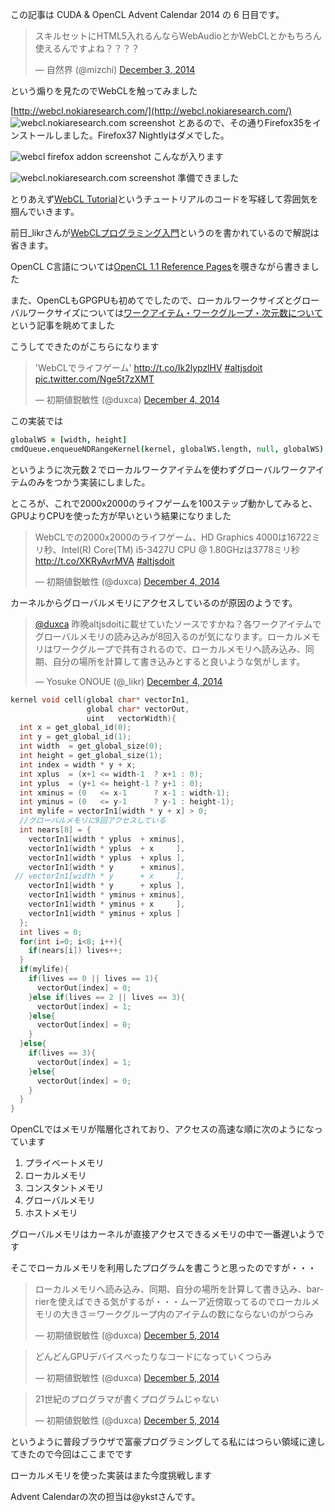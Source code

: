 この記事は CUDA & OpenCL Advent Calendar 2014 の 6 日目です。

<blockquote class="twitter-tweet" lang="en"><p>スキルセットにHTML5入れるんならWebAudioとかWebCLとかもちろん使えるんですよね？？？？</p>&mdash; 自然界 (@mizchi) <a href="https://twitter.com/mizchi/status/540123533259464705">December 3, 2014</a></blockquote>
<script async src="//platform.twitter.com/widgets.js" charset="utf-8"></script>

という煽りを見たのでWebCLを触ってみました

[http://webcl.nokiaresearch.com/](http://webcl.nokiaresearch.com/)
![webcl.nokiaresearch.com screenshot](http://i.gyazo.com/eccb0e1beb2878d7ea0976f203055ec7.png)
とあるので、その通りFirefox35をインストールしました。Firefox37 Nightlyはダメでした。

![webcl firefox addon screenshot](http://i.gyazo.com/961271769ce1f8bc353a5035393c16c1.png)
こんなが入ります

![webcl.nokiaresearch.com screenshot](http://i.gyazo.com/0d1726f5edf97f387d2bf780241251da.png)
準備できました

とりあえず[WebCL Tutorial](http://webcl.nokiaresearch.com/tutorials/tutorials.html)というチュートリアルのコードを写経して雰囲気を掴んでいきます。

前日_likrさんが[WebCLプログラミング入門](http://qiita.com/_likr/items/a4c34a906e0e3d2d2843)というのを書かれているので解説は省きます。

OpenCL C言語については[OpenCL 1.1 Reference Pages](https://www.khronos.org/registry/cl/sdk/1.1/docs/man/xhtml/)を覗きながら書きました

また、OpenCLもGPGPUも初めてでしたので、ローカルワークサイズとグローバルワークサイズについては[ワークアイテム・ワークグループ・次元数について](http://neareal.net/index.php?Programming%2FOpenCL%2FDimentionWorkGroupWorkItem)という記事を眺めてました

こうしてできたのがこちらになります

<blockquote class="twitter-tweet" lang="en"><p>&#39;WebCLでライフゲーム&#39; <a href="http://t.co/Ik2lypzlHV">http://t.co/Ik2lypzlHV</a> <a href="https://twitter.com/hashtag/altjsdoit?src=hash">#altjsdoit</a> <a href="http://t.co/Nge5t7zXMT">pic.twitter.com/Nge5t7zXMT</a></p>&mdash; 初期値鋭敏性 (@duxca) <a href="https://twitter.com/duxca/status/540491720169758720">December 4, 2014</a></blockquote>
<script async src="//platform.twitter.com/widgets.js" charset="utf-8"></script>

この実装では

```coffeescript
globalWS = [width, height]
cmdQueue.enqueueNDRangeKernel(kernel, globalWS.length, null, globalWS)
```

というように次元数２でローカルワークアイテムを使わずグローバルワークアイテムのみをつかう実装にしました。

ところが、これで2000x2000のライフゲームを100ステップ動かしてみると、GPUよりCPUを使った方が早いという結果になりました

<blockquote class="twitter-tweet" lang="en"><p>WebCLでの2000x2000のライフゲーム、HD Graphics 4000は16722ミリ秒、Intel(R) Core(TM) i5-3427U CPU @ 1.80GHzは3778ミリ秒 <a href="http://t.co/XKRyAvrMVA">http://t.co/XKRyAvrMVA</a> <a href="https://twitter.com/hashtag/altjsdoit?src=hash">#altjsdoit</a></p>&mdash; 初期値鋭敏性 (@duxca) <a href="https://twitter.com/duxca/status/540655483669864448">December 4, 2014</a></blockquote>
<script async src="//platform.twitter.com/widgets.js" charset="utf-8"></script>

カーネルからグローバルメモリにアクセスしているのが原因のようです。

<blockquote class="twitter-tweet" lang="en"><p><a href="https://twitter.com/duxca">@duxca</a> 昨晩altjsdoitに載せていたソースですかね？各ワークアイテムでグローバルメモリの読み込みが8回入るのが気になります。ローカルメモリはワークグループで共有されるので、ローカルメモリへ読み込み、同期、自分の場所を計算して書き込みとすると良いような気がします。</p>&mdash; Yosuke ONOUE (@_likr) <a href="https://twitter.com/_likr/status/540656424208973824">December 4, 2014</a></blockquote>
<script async src="//platform.twitter.com/widgets.js" charset="utf-8"></script>

```c
kernel void cell(global char* vectorIn1,
                 global char* vectorOut,
                 uint   vectorWidth){
  int x = get_global_id(0);
  int y = get_global_id(1);
  int width  = get_global_size(0);
  int height = get_global_size(1);
  int index = width * y + x;
  int xplus  = (x+1 <= width-1  ? x+1 : 0);
  int yplus  = (y+1 <= height-1 ? y+1 : 0);
  int xminus = (0   <= x-1      ? x-1 : width-1);
  int yminus = (0   <= y-1      ? y-1 : height-1);
  int mylife = vectorIn1[width * y + x] > 0;
  //グローバルメモリに9回アクセスしている
  int nears[8] = {
    vectorIn1[width * yplus  + xminus],
    vectorIn1[width * yplus  + x     ],
    vectorIn1[width * yplus  + xplus ],
    vectorIn1[width * y      + xminus],
 // vectorIn1[width * y      + x     ],
    vectorIn1[width * y      + xplus ],
    vectorIn1[width * yminus + xminus],
    vectorIn1[width * yminus + x     ],
    vectorIn1[width * yminus + xplus ]
  };
  int lives = 0;
  for(int i=0; i<8; i++){
    if(nears[i]) lives++;
  }
  if(mylife){
    if(lives == 0 || lives == 1){
      vectorOut[index] = 0;
    }else if(lives == 2 || lives == 3){
      vectorOut[index] = 1;
    }else{
      vectorOut[index] = 0;
    }
  }else{
    if(lives == 3){
      vectorOut[index] = 1;
    }else{
      vectorOut[index] = 0;
    }
  }
}
```

OpenCLではメモリが階層化されており、アクセスの高速な順に次のようになっています

1. プライベートメモリ
2. ローカルメモリ
3. コンスタントメモリ
4. グローバルメモリ
5. ホストメモリ

グローバルメモリはカーネルが直接アクセスできるメモリの中で一番遅いようです

そこでローカルメモリを利用したプログラムを書こうと思ったのですが・・・

<blockquote class="twitter-tweet" lang="en"><p>ローカルメモリへ読み込み、同期、自分の場所を計算して書き込み、barrierを使えばできる気がするが・・・ムーア近傍取ってるのでローカルメモリの大きさ＝ワークグループ内のアイテムの数にならないのがつらみ</p>&mdash; 初期値鋭敏性 (@duxca) <a href="https://twitter.com/duxca/status/540692188707827713">December 5, 2014</a></blockquote>
<script async src="//platform.twitter.com/widgets.js" charset="utf-8"></script>

<blockquote class="twitter-tweet" lang="en"><p>どんどんGPUデバイスべったりなコードになっていくつらみ</p>&mdash; 初期値鋭敏性 (@duxca) <a href="https://twitter.com/duxca/status/540692538491797505">December 5, 2014</a></blockquote>
<script async src="//platform.twitter.com/widgets.js" charset="utf-8"></script>

<blockquote class="twitter-tweet" lang="en"><p>21世紀のプログラマが書くプログラムじゃない</p>&mdash; 初期値鋭敏性 (@duxca) <a href="https://twitter.com/duxca/status/540692620775665664">December 5, 2014</a></blockquote>
<script async src="//platform.twitter.com/widgets.js" charset="utf-8"></script>

というように普段ブラウザで富豪プログラミングしてる私にはつらい領域に達してきたので今回はここまでです

ローカルメモリを使った実装はまた今度挑戦します

Advent Calendarの次の担当は@ykstさんです。
